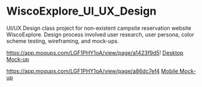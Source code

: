 # WiscoExplore_UI_UX_Design
UI/UX Design class project for non-existent campsite reservation website WiscoExplore. Design process involved user research, user persona, color scheme testing, wireframing, and mock-ups.

https://app.moqups.com/LGF1PHY1oA/view/page/a1423f9d5!
[Desktop Mock-up](https://app.moqups.com/LGF1PHY1oA/view/page/a1423f9d5)

https://app.moqups.com/LGF1PHY1oA/view/page/a86dc7ef4
[Mobile Mock-up](https://app.moqups.com/LGF1PHY1oA/view/page/a86dc7ef4)
